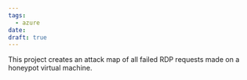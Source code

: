 ```yaml
---
tags:
  - azure
date: 
draft: true
---
```

This project creates an attack map of all failed RDP requests made on a honeypot virtual machine.

